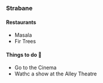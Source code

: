 
### Strabane

#### Restaurants
  - Masala
  - Fir Trees


#### Things to do :eyes:
  - Go to the Cinema
  - Wathc a show at the Alley Theatre
